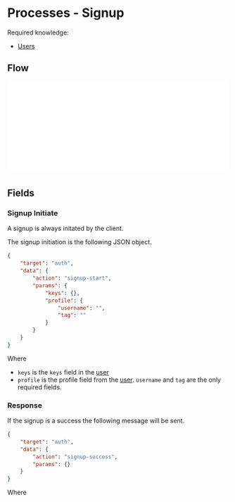 # Processes - Signup

Required knowledge: 
- [Users](/api/markdown/definitions/User.md)

## Flow 

![Auth Signup Flow Diagram](/api/diagrams/flows/ws/auth/signup.png)

## Fields 

### Signup Initiate 

A signup is always initated by the client. 

The signup initiation is the following JSON object.

```json
{
    "target": "auth",
    "data": {
        "action": "signup-start",
        "params": {
            "keys": {},
            "profile": {
                "username": "",
                "tag": ""
            }
        }
    }
}
```

Where
- `keys` is the `keys` field in the [user](/api/markdown/definitions/User.md#simple)
- `profile` is the profile field from the [user](/api/markdown/definitions/User.md#simple). `username` and `tag` are the only required fields. 

### Response

If the signup is a success the following message will be sent.

```json 
{
    "target": "auth",
    "data": {
        "action": "signup-success",
        "params": {}
    }
}
```

Where

